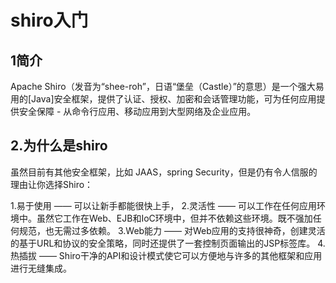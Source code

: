 # **shiro入门**

## 1简介

Apache Shiro（发音为“shee-roh”，日语“堡垒（Castle）”的意思）是一个强大易用的[Java]安全框架，提供了认证、授权、加密和会话管理功能，可为任何应用提供安全保障 - 从命令行应用、移动应用到大型网络及企业应用。

## 2.为什么是shiro

虽然目前有其他安全框架，比如 JAAS，spring Security，但是仍有令人信服的理由让你选择Shiro：

1.易于使用 —— 可以让新手都能很快上手，
2.灵活性 —— 可以工作在任何应用环境中。虽然它工作在Web、EJB和IoC环境中，但并不依赖这些环境。既不强加任何规范，也无需过多依赖。
3.Web能力 —— 对Web应用的支持很神奇，创建灵活的基于URL和协议的安全策略，同时还提供了一套控制页面输出的JSP标签库。
4.热插拔 —— Shiro干净的API和设计模式使它可以方便地与许多的其他框架和应用进行无缝集成。

